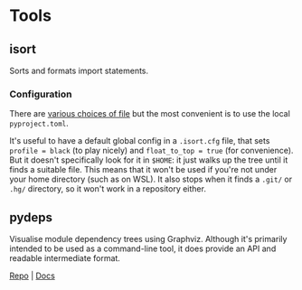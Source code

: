 # Tools

## isort

Sorts and formats import statements.

### Configuration

There are [various choices of file](https://pycqa.github.io/isort/docs/configuration/config_files.html) but the most convenient is to use the local `pyproject.toml`.

It's useful to have a default global config in a `.isort.cfg` file, that sets `profile = black` (to play nicely) and `float_to_top = true` (for convenience).
But it doesn't specifically look for it in `$HOME`: it just walks up the tree until it finds a suitable file.
This means that it won't be used if you're not under your home directory (such as on WSL).
It also stops when it finds a `.git/` or `.hg/` directory, so it won't work in a repository either.

## pydeps

Visualise module dependency trees using Graphviz.
Although it's primarily intended to be used as a command-line tool, it does provide an API and readable intermediate format.

[Repo](https://github.com/thebjorn/pydeps) | [Docs](https://pydeps.readthedocs.io/en/latest/)
